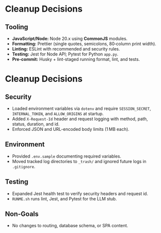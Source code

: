 <!-- FILE: CLEANUP_DECISIONS.md -->

# Cleanup Decisions

## Tooling

- **JavaScript/Node:** Node 20.x using **CommonJS** modules.
- **Formatting:** Prettier (single quotes, semicolons, 80‑column print width).
- **Linting:** ESLint with recommended and security rules.
- **Testing:** Jest for Node API; Pytest for Python `app.py`.
- **Pre-commit:** Husky + lint-staged running format, lint, and tests.

# Cleanup Decisions

## Security

- Loaded environment variables via `dotenv` and require `SESSION_SECRET`, `INTERNAL_TOKEN`, and `ALLOW_ORIGINS` at startup.
- Added `X-Request-Id` header and request logging with method, path, status, duration, and id.
- Enforced JSON and URL-encoded body limits (1 MB each).

## Environment

- Provided `.env.sample` documenting required variables.
- Moved tracked log directories to `_trash/` and ignored future logs in `.gitignore`.

## Testing

- Expanded Jest health test to verify security headers and request id.
- `RUNME.sh` runs lint, Jest, and Pytest for the LLM stub.

## Non-Goals

- No changes to routing, database schema, or SPA content.
